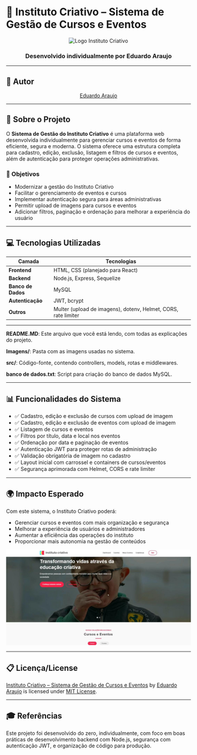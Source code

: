 # 🎨 Instituto Criativo – Sistema de Gestão de Cursos e Eventos

<p align="center">
  <img src="https://github.com/user-attachments/assets/27727ad3-c71d-4bc5-99c5-c8b667173a81" alt="Logo Instituto Criativo" width="250"/>
</p>

<h3 align="center">Desenvolvido individualmente por <strong>Eduardo Araujo</strong></h3>

---

## 👤 Autor

<p align="center">
  <a href="https://www.linkedin.com/in/eduardo-araujo-33a1a2278/" target="_blank">Eduardo Araujo</a>
</p>

---

## 🧠 Sobre o Projeto

O **Sistema de Gestão do Instituto Criativo** é uma plataforma web desenvolvida individualmente para gerenciar cursos e eventos de forma eficiente, segura e moderna. O sistema oferece uma estrutura completa para cadastro, edição, exclusão, listagem e filtros de cursos e eventos, além de autenticação para proteger operações administrativas.

### 🎯 Objetivos

- Modernizar a gestão do Instituto Criativo
- Facilitar o gerenciamento de eventos e cursos
- Implementar autenticação segura para áreas administrativas
- Permitir upload de imagens para cursos e eventos
- Adicionar filtros, paginação e ordenação para melhorar a experiência do usuário

---

## 💻 Tecnologias Utilizadas

| Camada          | Tecnologias                           |
|-----------------|---------------------------------------|
| **Frontend**    | HTML, CSS (planejado para React)     |
| **Backend**     | Node.js, Express, Sequelize          |
| **Banco de Dados** | MySQL                             |
| **Autenticação** | JWT, bcrypt                         |
| **Outros**      | Multer (upload de imagens), dotenv, Helmet, CORS, rate limiter |

---


<b>README.MD</b>: Este arquivo que você está lendo, com todas as explicações do projeto.

<b>Imagens/</b>: Pasta com as imagens usadas no sistema.

<b>src/</b>: Código-fonte, contendo controllers, models, rotas e middlewares.

<b>banco de dados.txt</b>: Script para criação do banco de dados MySQL.

---

## 📊 Funcionalidades do Sistema

- ✅ Cadastro, edição e exclusão de cursos com upload de imagem
- ✅ Cadastro, edição e exclusão de eventos com upload de imagem
- ✅ Listagem de cursos e eventos
- ✅ Filtros por título, data e local nos eventos
- ✅ Ordenação por data e paginação de eventos
- ✅ Autenticação JWT para proteger rotas de administração
- ✅ Validação obrigatória de imagem no cadastro
- ✅ Layout inicial com carrossel e containers de cursos/eventos
- ✅ Segurança aprimorada com Helmet, CORS e rate limiter

---

## 🌍 Impacto Esperado

Com este sistema, o Instituto Criativo poderá:
- Gerenciar cursos e eventos com mais organização e segurança
- Melhorar a experiência de usuários e administradores
- Aumentar a eficiência das operações do instituto
- Proporcionar mais autonomia na gestão de conteúdos

<p align="center">
 <img src="Imagens/Imagens/teste.jpg" alt="Tela Inicial do Sistema Instituto Criativo" width="1000"/>
</p>


---

## 📋 Licença/License

[Instituto Criativo – Sistema de Gestão de Cursos e Eventos](#) by [Eduardo Araujo](https://www.linkedin.com/in/eduardo-araujo-33a1a2278/) is licensed under [MIT License](https://opensource.org/licenses/MIT).

---

## 🎓 Referências

Este projeto foi desenvolvido do zero, individualmente, com foco em boas práticas de desenvolvimento backend com Node.js, segurança com autenticação JWT, e organização de código para produção.

